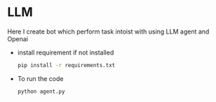# LLM
Here I create bot which perform task intoist with using LLM agent and Openai

* install requirement if not installed
  ```sh
  pip install -r requirements.txt
  ```  

* To run the code
  ```sh
  python agent.py
  ``` 
